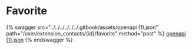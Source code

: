 # Favorite

{% swagger src="../../../../../../.gitbook/assets/openapi (1).json" path="/user/extension_contacts/{id}/favorite" method="post" %}
[openapi (1).json](<../../../../../../.gitbook/assets/openapi (1).json>)
{% endswagger %}
